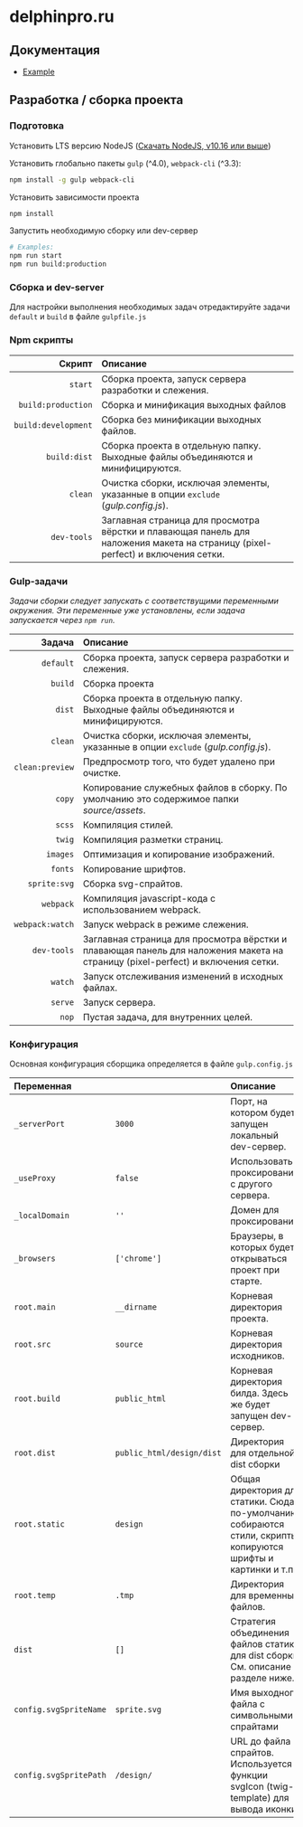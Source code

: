 # delphinpro.ru

## Документация

  - [Example](docs/empty.md)

## Разработка / сборка проекта

### Подготовка

Установить LTS версию NodeJS ([Скачать NodeJS, v10.16 или выше](https://nodejs.org/en/download/))

Установить глобально пакеты `gulp` (^4.0), `webpack-cli` (^3.3):
```bash
npm install -g gulp webpack-cli
```

Установить зависимости проекта
```bash
npm install
```

Запустить необходимую сборку или dev-сервер

```bash
# Examples:
npm run start
npm run build:production
```

### Сборка и dev-server

Для настройки выполнения необходимых задач отредактируйте задачи `default` и `build` в файле `gulpfile.js`

### Npm скрипты

| Скрипт              | Описание
|                 ---:|:---
| `start`             | Сборка проекта, запуск сервера разработки и слежения.
| `build:production`  | Сборка и минификация выходных файлов
| `build:development` | Сборка без минификации выходных файлов.
| `build:dist`        | Сборка проекта в отдельную папку. Выходные файлы объединяются и минифицируются.
| `clean`             | Очистка сборки, исключая элементы, указанные в опции `exclude` (_gulp.config.js_).
| `dev-tools`         | Заглавная страница для просмотра вёрстки и плавающая панель для наложения макета на страницу (pixel-perfect) и включения сетки.

### Gulp-задачи

_Задачи сборки следует запускать с соответствущими переменными окружения. Эти переменные уже установлены, если задача запускается через `npm run`._

| Задача          | Описание
|             ---:|:---
| `default`       | Сборка проекта, запуск сервера разработки и слежения.
| `build`         | Сборка проекта
| `dist`          | Сборка проекта в отдельную папку. Выходные файлы объединяются и минифицируются.
| `clean`         | Очистка сборки, исключая элементы, указанные в опции `exclude` (_gulp.config.js_).
| `clean:preview` | Предпросмотр того, что будет удалено при очистке.
| `copy`          | Копирование служебных файлов в сборку. По умолчанию это содержимое папки *source/assets*. 
| `scss`          | Компиляция стилей.
| `twig`          | Компиляция разметки страниц.
| `images`        | Оптимизация и копирование изображений.
| `fonts`         | Копирование шрифтов.
| `sprite:svg`    | Сборка svg-спрайтов.
| `webpack`       | Компиляция javascript-кода с использованием webpack.
| `webpack:watch` | Запуск webpack в режиме слежения.
| `dev-tools`     | Заглавная страница для просмотра вёрстки и плавающая панель для наложения макета на страницу (pixel-perfect) и включения сетки.
| `watch`         | Запуск отслеживания изменений в исходных файлах.
| `serve`         | Запуск сервера.
| `nop`           | Пустая задача, для внутренних целей.

### Конфигурация

Основная конфигурация сборщика определяется в файле `gulp.config.js`

| Переменная             |                | Описание
|:---                    |:---            |:---
| `_serverPort`          |  `3000`        | Порт, на котором будет запущен локальный dev-сервер.
| `_useProxy`            | `false`        | Использовать проксирование с другого сервера.
| `_localDomain`         | `''`           | Домен для проксирования.
| `_browsers`            |  `['chrome']`  | Браузеры, в которых будет открываться проект при старте.
| `root.main`            |  `__dirname`   | Корневая директория проекта. 
| `root.src`             |  `source`      | Корневая директория исходников. 
| `root.build`           |  `public_html` | Корневая директория билда. Здесь же будет запущен dev-сервер.
| `root.dist` | `public_html/design/dist` | Директория для отдельной dist сборки 
| `root.static`          |   `design`     | Общая директория для статики. Сюда по-умолчанию собираются стили, скрипты, копируются шрифты и картинки и т.п.
| `root.temp`            |   `.tmp`       | Директория для временных файлов.
| `dist`                 |   `[]`         | Стратегия объединения файлов статики для dist сборки. См. описание в разделе ниже.
| `config.svgSpriteName` |   `sprite.svg` | Имя выходного файла с символьными спрайтами 
| `config.svgSpritePath` |   `/design/`   | URL до файла спрайтов. Используется в функции svgIcon (twig-template) для вывода иконки. 
